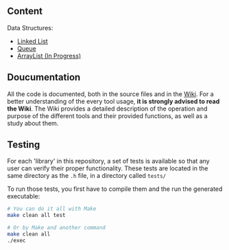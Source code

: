 ## Content
Data Structures:
  - <a href="https://github.com/dpv927/clibs/tree/main/linked_list">Linked List<a>
  - <a href="https://github.com/dpv927/clibs/tree/main/queue">Queue<a>
  - <a href="https://github.com/dpv927/clibs/tree/main/arraylist">ArrayList (In Progress)<a>
  
 ## Doucumentation
All the code is documented, both in the source files and in the <a href="https://github.com/dpv927/clibs/wiki">Wiki</a>. For a better understanding of the every tool usage, **it is strongly advised to read the Wiki**.
The Wiki provides a detailed description of the operation and purpose of the different tools and their provided functions, as well as a study about them.

## Testing
For each 'library' in this repository, a set of tests is available so that any user can verify their proper functionality. These tests are located in the same directory as the `.h` file, in a directory called `tests/`
  
To run those tests, you first have to compile them and the run the generated executable:
```bash
# You can do it all with Make
make clean all test

# Or by Make and another command
make clean all
./exec
```
